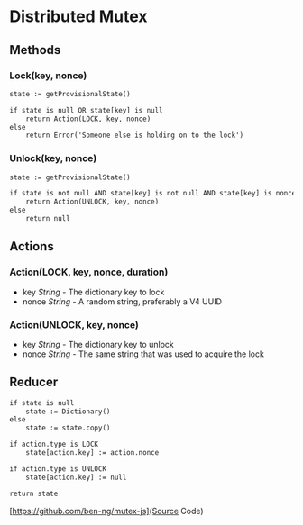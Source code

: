# Distributed Mutex

## Methods

### Lock(key, nonce)

```txt
state := getProvisionalState()

if state is null OR state[key] is null
	return Action(LOCK, key, nonce)
else
	return Error('Someone else is holding on to the lock')
```

### Unlock(key, nonce)

```txt
state := getProvisionalState()

if state is not null AND state[key] is not null AND state[key] is nonce
	return Action(UNLOCK, key, nonce)
else
	return null
```

## Actions

### Action(LOCK, key, nonce, duration)

* key *String* - The dictionary key to lock
* nonce *String* - A random string, preferably a V4 UUID

### Action(UNLOCK, key, nonce)

* key *String* - The dictionary key to unlock
* nonce *String* - The same string that was used to acquire the lock

## Reducer

```txt
if state is null
	state := Dictionary()
else
	state := state.copy()

if action.type is LOCK
	state[action.key] := action.nonce

if action.type is UNLOCK
	state[action.key] := null

return state
```

[https://github.com/ben-ng/mutex-js](Source Code)
